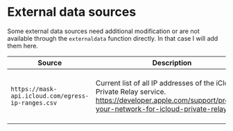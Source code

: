 # External data sources

Some external data sources need additional modification or are not available through the `externaldata` function directly. In that case I will add them here.

| Source | Description | Modification | Reason |
| ------ | ----------- | ------------ | ------ |
| `https://mask-api.icloud.com/egress-ip-ranges.csv` | Current list of all IP addresses of the iCloud Private Relay service.<br/> https://developer.apple.com/support/prepare-your-network-for-icloud-private-relay/ | Added column to distiguish between IPv4 and IPv6 | `externaldata` cannot fetch the CSV from Apple servers |

